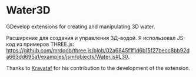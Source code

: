 # Water3D

GDevelop extensions for creating and manipulating 3D water.

Расширение для создания и управления 3Д-водой. Я использовал JS-код из примеров THREE.js: https://github.com/mrdoob/three.js/blob/02a6845f1f1d6b15f27becc8bb92da663dd695a1/examples/jsm/objects/Water.js#L30.

Thanks to [Kravataf](https://github.com/Kravataf) for his contribution to the development of the extension.

